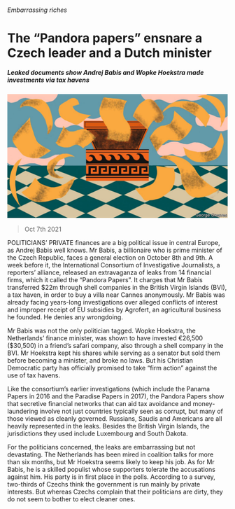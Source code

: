 ###### Embarrassing riches

# The “Pandora papers” ensnare a Czech leader and a Dutch minister 

##### Leaked documents show Andrej Babis and Wopke Hoekstra made investments via tax havens 

![image](images/20211009_EUD001_0.jpg) 

> Oct 7th 2021 

POLITICIANS’ PRIVATE finances are a big political issue in central Europe, as Andrej Babis well knows. Mr Babis, a billionaire who is prime minister of the Czech Republic, faces a general election on October 8th and 9th. A week before it, the International Consortium of Investigative Journalists, a reporters’ alliance, released an extravaganza of leaks from 14 financial firms, which it called the “Pandora Papers”. It charges that Mr Babis transferred $22m through shell companies in the British Virgin Islands (BVI), a tax haven, in order to buy a villa near Cannes anonymously. Mr Babis was already facing years-long investigations over alleged conflicts of interest and improper receipt of EU subsidies by Agrofert, an agricultural business he founded. He denies any wrongdoing.

Mr Babis was not the only politician tagged. Wopke Hoekstra, the Netherlands’ finance minister, was shown to have invested €26,500 ($30,500) in a friend’s safari company, also through a shell company in the BVI. Mr Hoekstra kept his shares while serving as a senator but sold them before becoming a minister, and broke no laws. But his Christian Democratic party has officially promised to take “firm action” against the use of tax havens.


Like the consortium’s earlier investigations (which include the Panama Papers in 2016 and the Paradise Papers in 2017), the Pandora Papers show that secretive financial networks that can aid tax avoidance and money-laundering involve not just countries typically seen as corrupt, but many of those viewed as cleanly governed. Russians, Saudis and Americans are all heavily represented in the leaks. Besides the British Virgin Islands, the jurisdictions they used include Luxembourg and South Dakota.

For the politicians concerned, the leaks are embarrassing but not devastating. The Netherlands has been mired in coalition talks for more than six months, but Mr Hoekstra seems likely to keep his job. As for Mr Babis, he is a skilled populist whose supporters tolerate the accusations against him. His party is in first place in the polls. According to a survey, two-thirds of Czechs think the government is run mainly by private interests. But whereas Czechs complain that their politicians are dirty, they do not seem to bother to elect cleaner ones.

